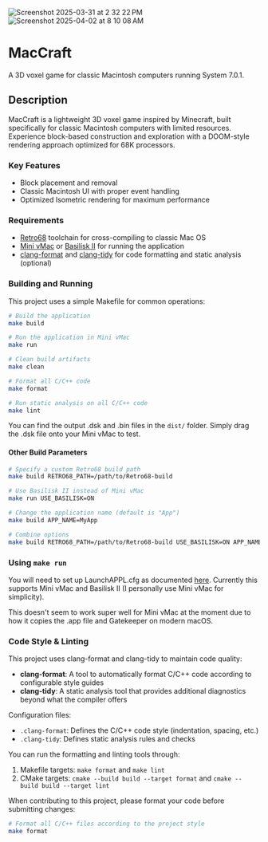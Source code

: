 ![Screenshot 2025-03-31 at 2 32 22 PM](https://github.com/user-attachments/assets/3c4e1323-9598-4fa3-bd50-4446c27acfe4)
![Screenshot 2025-04-02 at 8 10 08 AM](https://github.com/user-attachments/assets/6d2ed3b9-7d77-4370-90df-d5bf15c6f43c)


# MacCraft

A 3D voxel game for classic Macintosh computers running System 7.0.1.

## Description

MacCraft is a lightweight 3D voxel game inspired by Minecraft, built specifically for classic Macintosh computers with limited resources. Experience block-based construction and exploration with a DOOM-style rendering approach optimized for 68K processors.

### Key Features

- Block placement and removal
- Classic Macintosh UI with proper event handling
- Optimized Isometric rendering for maximum performance

### Requirements

- [Retro68](https://github.com/autc04/Retro68) toolchain for cross-compiling to classic Mac OS
- [Mini vMac](https://www.gryphel.com/c/minivmac/) or [Basilisk II](https://basilisk.cebix.net/) for running the application
- [clang-format](https://clang.llvm.org/docs/ClangFormat.html) and [clang-tidy](https://clang.llvm.org/extra/clang-tidy/) for code formatting and static analysis (optional)

### Building and Running

This project uses a simple Makefile for common operations:

```bash
# Build the application
make build

# Run the application in Mini vMac
make run

# Clean build artifacts
make clean

# Format all C/C++ code
make format

# Run static analysis on all C/C++ code
make lint
```

You can find the output .dsk and .bin files in the `dist/` folder. Simply drag the .dsk file onto your Mini vMac to test.

#### Other Build Parameters

```bash
# Specify a custom Retro68 build path
make build RETRO68_PATH=/path/to/Retro68-build

# Use Basilisk II instead of Mini vMac
make run USE_BASILISK=ON

# Change the application name (default is "App")
make build APP_NAME=MyApp

# Combine options
make build RETRO68_PATH=/path/to/Retro68-build USE_BASILISK=ON APP_NAME=MyApp
```

### Using `make run`

You will need to set up LaunchAPPL.cfg as documented [here](https://github.com/autc04/Retro68/tree/3672e5e663802e1956407065c75d2aff130ae50e?tab=readme-ov-file#launchappl-and-the-test-suite). Currently this supports Mini vMac and Basilisk II (I personally use Mini vMac for simplicity).

This doesn't seem to work super well for Mini vMac at the moment due to how it copies the .app file and Gatekeeper on modern macOS.

### Code Style & Linting

This project uses clang-format and clang-tidy to maintain code quality:

- **clang-format**: A tool to automatically format C/C++ code according to configurable style guides
- **clang-tidy**: A static analysis tool that provides additional diagnostics beyond what the compiler offers

Configuration files:
- `.clang-format`: Defines the C/C++ code style (indentation, spacing, etc.)
- `.clang-tidy`: Defines static analysis rules and checks

You can run the formatting and linting tools through:
1. Makefile targets: `make format` and `make lint`
2. CMake targets: `cmake --build build --target format` and `cmake --build build --target lint`

When contributing to this project, please format your code before submitting changes:
```bash
# Format all C/C++ files according to the project style
make format
```
